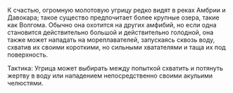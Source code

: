 К счастью, огромную молотовую угрицу редко видят в реках Амбрии и Давокара; такое существо предпочитает более крупные озера, такие как Волгома. Обычно она охотится на других амфибий, но если одна становится действительно большой и действительно голодной, она также может нападать на мореплавателей, запускаясь сквозь воду, схватив их своими короткими, но сильными хватателями и таща их под поверхность.

Тактика: Угрица может выбирать между попыткой схватить и потянуть жертву в воду или нападением непосредственно своими акульими челюстями.